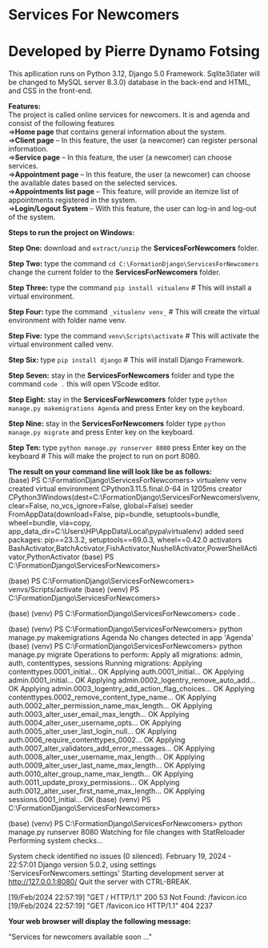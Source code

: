 # Services For Newcomers
# Developed by Pierre Dynamo Fotsing
This apllication runs on Python 3.12, Django 5.0 Framework. Sqlite3(later will be changed to MySQL server 8.3.0) database in the back-end and HTML, and CSS in the front-end.  

**Features:**  
The project is called online services for newcomers. It is and agenda and consist of the following features  
=>**Home page** that contains general information about the system.   
=>**Client page** – In this feature, the user (a newcomer) can register personal information.   
=>**Service page** – In this feature, the user (a newcomer) can choose services.   
=>**Appointment page** – In this feature, the user (a newcomer) can choose the available dates based on the selected services.   
=>**Appointments list page** – This feature, will provide an itemize list of appointments registered in the system.   
=>**Login/Logout System** – With this feature, the user can log-in and log-out of the system.   


**Steps to run the project on Windows:**

**Step One:** download and `extract/unzip` the **ServicesForNewcomers** folder.

**Step Two:** type the command `cd C:\FormationDjango\ServicesForNewcomers` change the current folder to the **ServicesForNewcomers** folder.

**Step Three:** type the command `pip install vitualenv` # This will install a virtual environment.

**Step Four:** type the command `_vitualenv venv_` # This will create the virtual environment with folder name venv.

**Step Five:** type the command `venv\Scripts\activate` # This will activate the virtual environment called venv.

**Step Six:** type `pip install django` # This will install Django Framework.

**Step Seven:** stay in the **ServicesForNewcomers** folder and type the command `code .` this will open VScode editor.

**Step Eight:** stay in the **ServicesForNewcomers** folder type `python manage.py makemigrations Agenda`  and press Enter key on the keyboard.

**Step Nine:** stay in the **ServicesForNewcomers** folder type `python manage.py migrate`  and press Enter key on the keyboard.

**Step Ten:** type `python manage.py runserver 8080` press Enter key on the keyboard # This will make the project to run on port 8080.    


**The result on your command line will look like be as follows:**  
(base) PS C:\FormationDjango\ServicesForNewcomers> virtualenv venv
created virtual environment CPython3.11.5.final.0-64 in 1205ms
  creator CPython3Windows(dest=C:\FormationDjango\ServicesForNewcomers\venv, clear=False, no_vcs_ignore=False, global=False)
  seeder FromAppData(download=False, pip=bundle, setuptools=bundle, wheel=bundle, via=copy, app_data_dir=C:\Users\HP\AppData\Local\pypa\virtualenv)
    added seed packages: pip==23.3.2, setuptools==69.0.3, wheel==0.42.0
  activators BashActivator,BatchActivator,FishActivator,NushellActivator,PowerShellActivator,PythonActivator
(base) PS C:\FormationDjango\ServicesForNewcomers>

(base) PS C:\FormationDjango\ServicesForNewcomers> venvs/Scripts/activate
(base) (venv) PS C:\FormationDjango\ServicesForNewcomers>

(base) (venv) PS C:\FormationDjango\ServicesForNewcomers> code .

(base) (venv) PS C:\FormationDjango\ServicesForNewcomers> python manage.py makemigrations Agenda
No changes detected in app 'Agenda'
(base) (venv) PS C:\FormationDjango\ServicesForNewcomers> python manage.py migrate
Operations to perform:
  Apply all migrations: admin, auth, contenttypes, sessions
Running migrations:
  Applying contenttypes.0001_initial... OK
  Applying auth.0001_initial... OK
  Applying admin.0001_initial... OK
  Applying admin.0002_logentry_remove_auto_add... OK
  Applying admin.0003_logentry_add_action_flag_choices... OK
  Applying contenttypes.0002_remove_content_type_name... OK
  Applying auth.0002_alter_permission_name_max_length... OK
  Applying auth.0003_alter_user_email_max_length... OK
  Applying auth.0004_alter_user_username_opts... OK
  Applying auth.0005_alter_user_last_login_null... OK
  Applying auth.0006_require_contenttypes_0002... OK
  Applying auth.0007_alter_validators_add_error_messages... OK
  Applying auth.0008_alter_user_username_max_length... OK
  Applying auth.0009_alter_user_last_name_max_length... OK
  Applying auth.0010_alter_group_name_max_length... OK
  Applying auth.0011_update_proxy_permissions... OK
  Applying auth.0012_alter_user_first_name_max_length... OK
  Applying sessions.0001_initial... OK
(base) (venv) PS C:\FormationDjango\ServicesForNewcomers>

(base) (venv) PS C:\FormationDjango\ServicesForNewcomers> python manage.py runserver 8080
Watching for file changes with StatReloader
Performing system checks...

System check identified no issues (0 silenced).
February 19, 2024 - 22:57:01
Django version 5.0.2, using settings 'ServicesForNewcomers.settings'
Starting development server at http://127.0.0.1:8080/
Quit the server with CTRL-BREAK.

[19/Feb/2024 22:57:19] "GET / HTTP/1.1" 200 53
Not Found: /favicon.ico
[19/Feb/2024 22:57:19] "GET /favicon.ico HTTP/1.1" 404 2237    

**Your web browser will display the following message:**

"Services for newcomers available soon ..."
